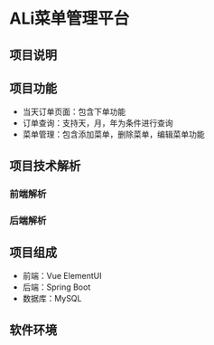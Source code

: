 # ALi菜单管理平台

## 项目说明

## 项目功能

* 当天订单页面：包含下单功能
* 订单查询：支持天，月，年为条件进行查询
* 菜单管理：包含添加菜单，删除菜单，编辑菜单功能

## 项目技术解析

### 前端解析

### 后端解析

## 项目组成

* 前端：Vue ElementUI
* 后端：Spring Boot
* 数据库：MySQL

## 软件环境


